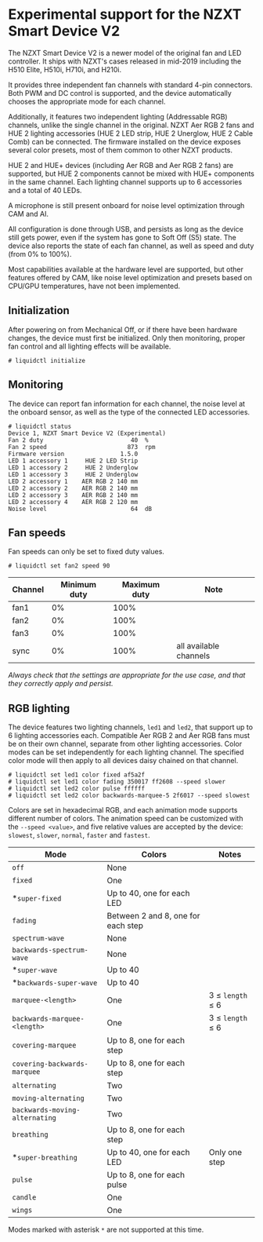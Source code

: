 # Experimental support for the NZXT Smart Device V2

The NZXT Smart Device V2 is a newer model of the original fan and LED controller. It ships with NZXT's cases released in mid-2019 including the H510 Elite, H510i, H710i, and H210i.

It provides three independent fan channels with standard 4-pin connectors. Both PWM and DC control is supported, and the device automatically chooses the appropriate mode for each channel.

Additionally, it features two independent lighting (Addressable RGB) channels, unlike the single channel in the original. NZXT Aer RGB 2 fans and HUE 2 lighting accessories (HUE 2 LED strip, HUE 2 Unerglow, HUE 2 Cable Comb) can be connected. The firmware installed on the device exposes several color presets, most of them common to other NZXT products.

HUE 2 and HUE+ devices (including Aer RGB and Aer RGB 2 fans) are supported, but HUE 2 components cannot be mixed with HUE+ components in the same channel. Each lighting channel supports up to 6 accessories and a total of 40 LEDs.

A microphone is still present onboard for noise level optimization through CAM and AI.

All configuration is done through USB, and persists as long as the device still gets power, even if the system has gone to Soft Off (S5) state.  The device also reports the state of each fan channel, as well as speed and duty (from 0% to 100%).

Most capabilities available at the hardware level are supported, but other features offered by CAM, like noise level optimization and presets based on CPU/GPU temperatures, have not been implemented.


## Initialization

After powering on from Mechanical Off, or if there have been hardware changes, the device must first be initialized. Only then monitoring, proper fan control and all lighting effects will be available.

```
# liquidctl initialize
```


## Monitoring

The device can report fan information for each channel, the noise level at the onboard sensor, as well as the type of the connected LED accessories.

```
# liquidctl status
Device 1, NZXT Smart Device V2 (Experimental)
Fan 2 duty                         40  %
Fan 2 speed                       873  rpm
Firmware version                1.5.0  
LED 1 accessory 1     HUE 2 LED Strip  
LED 1 accessory 2     HUE 2 Underglow  
LED 1 accessory 3     HUE 2 Underglow  
LED 2 accessory 1    AER RGB 2 140 mm  
LED 2 accessory 2    AER RGB 2 140 mm  
LED 2 accessory 3    AER RGB 2 140 mm  
LED 2 accessory 4    AER RGB 2 120 mm  
Noise level                        64  dB
```


## Fan speeds

Fan speeds can only be set to fixed duty values.

```
# liquidctl set fan2 speed 90
```

| Channel | Minimum duty | Maximum duty | Note |
| --- | --- | --- | - |
| fan1 | 0% | 100% ||
| fan2 | 0% | 100% ||
| fan3 | 0% | 100% ||
| sync | 0% | 100% | all available channels |

*Always check that the settings are appropriate for the use case, and that they correctly apply and persist.*


## RGB lighting

The device features two lighting channels, `led1` and `led2`, that support up to 6 lighting accessories each. Compatible Aer RGB 2 and Aer RGB fans must be on their own channel, separate from other lighting accessories. Color modes can be set independently for each lighting channel. The specified color mode will then apply to all devices daisy chained on that channel.

```
# liquidctl set led1 color fixed af5a2f
# liquidctl set led1 color fading 350017 ff2608 --speed slower
# liquidctl set led2 color pulse ffffff
# liquidctl set led2 color backwards-marquee-5 2f6017 --speed slowest
```

Colors are set in hexadecimal RGB, and each animation mode supports different number of colors.  The animation speed can be customized with the `--speed <value>`, and five relative values are accepted by the device: `slowest`, `slower`, `normal`, `faster` and `fastest`.

| Mode | Colors | Notes |
| --- | --- | --- |
| `off` | None |
| `fixed` | One |
| *`super-fixed` | Up to 40, one for each LED |
| `fading` | Between 2 and 8, one for each step |
| `spectrum-wave` | None |
| `backwards-spectrum-wave` | None |
| *`super-wave` | Up to 40 |
| *`backwards-super-wave` | Up to 40 |
| `marquee-<length>` | One | 3 ≤ `length` ≤ 6 |
| `backwards-marquee-<length>` | One | 3 ≤ `length` ≤ 6 |
| `covering-marquee` | Up to 8, one for each step |
| `covering-backwards-marquee` | Up to 8, one for each step |
| `alternating` | Two |
| `moving-alternating` | Two |
| `backwards-moving-alternating` | Two |
| `breathing` | Up to 8, one for each step |
| *`super-breathing` | Up to 40, one for each LED | Only one step |
| `pulse` | Up to 8, one for each pulse |
| `candle` | One |
| `wings` | One |

Modes marked with asterisk `*` are not supported at this time.